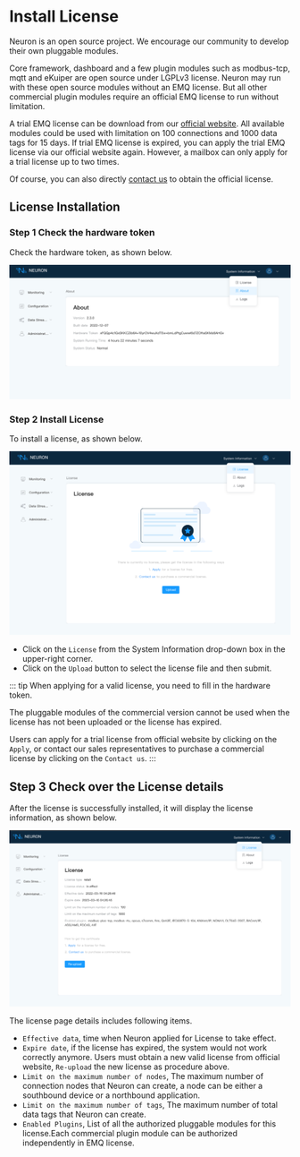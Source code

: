 # Install License

Neuron is an open source project. We encourage our community to develop their own pluggable modules.

Core framework, dashboard and a few plugin modules such as modbus-tcp, mqtt and eKuiper are open source under LGPLv3 license. Neuron may run with these open source modules without an EMQ license. But all other commercial plugin modules require an official EMQ license to run without limitation.

A trial EMQ license can be download from our [official website](https://www.emqx.com/en/apply-licenses/neuron). All available modules could be used with limitation on 100 connections and 1000 data tags for 15 days. If trial EMQ license is expired, you can apply the trial EMQ license via our official website again. However, a mailbox can only apply for a trial license up to two times.

Of course, you can also directly [contact us](https://www.emqx.com/en/contact?product=neuron) to obtain the official license.

## License Installation

### Step 1 Check the hardware token

Check the hardware token, as shown below.

![about](./assets/about.png)

### Step 2 Install License

To install a license, as shown below.

![license-null](./assets/license-null.png)

* Click on the `License` from the System Information drop-down box in the upper-right corner.
* Click on the `Upload` button to select the license file and then submit.

::: tip
When applying for a valid license, you need to fill in the hardware token.

The pluggable modules of the commercial version cannot be used when the license has not been uploaded or the license has expired.

Users can apply for a trial license from official website by clicking on the `Apply`, or contact our sales representatives to purchase a commercial license by clicking on the `Contact us`.
:::

## Step 3 Check over the License details

After the license is successfully installed, it will display the license information, as shown below.

![license](./assets/license.png)

The license page details includes following items.

* `Effective data`, time when Neuron applied for License to take effect.
* `Expire date`, if the license has expired, the system would not work correctly anymore. Users must obtain a new valid license from official website, `Re-upload` the new license as procedure above.
* `Limit on the maximum number of nodes`, The maximum number of connection nodes that Neuron can create, a node can be either a southbound device or a northbound application.
* `Limit on the maximum number of tags`, The maximum number of total data tags that Neuron can create.
* `Enabled Plugins`, List of all the authorized pluggable modules for this license.Each commercial plugin module can be authorized independently in EMQ license.
